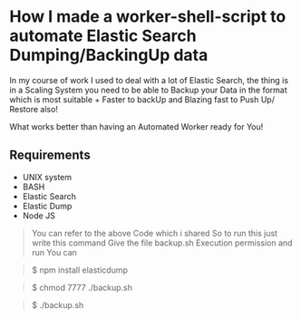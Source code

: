 # How I made a worker-shell-script to automate Elastic Search Dumping/BackingUp data  

In my course of work I used to deal with a lot of Elastic Search, the thing is in a Scaling System you need to be able to 
Backup your Data in the format which is most suitable + Faster to backUp and Blazing fast to Push Up/ Restore also!

What works better than having an Automated Worker ready for You! 

## Requirements
  - UNIX system
  - BASH
  - Elastic Search
  - Elastic Dump
  - Node JS

> You can refer to the above Code which i shared
> So to run this just write this command
> Give the file backup.sh Execution permission and run
> You can 

> $ npm install elasticdump

> $ chmod 7777 ./backup.sh

> $ ./backup.sh
